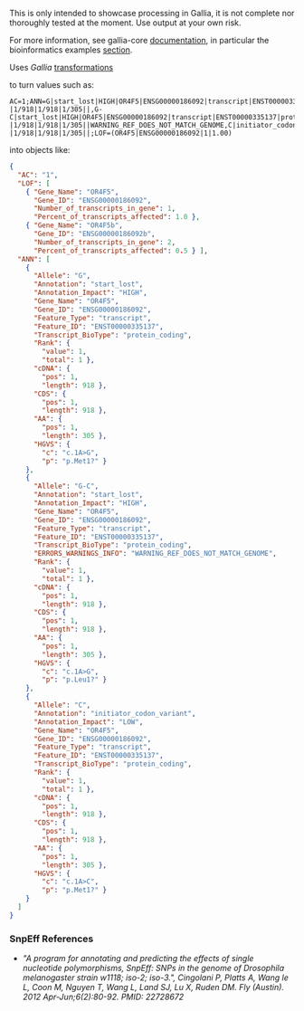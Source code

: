 This is only intended to showcase processing in Gallia, it is not complete nor thoroughly tested at the moment. Use output at your own risk.

For more information, see gallia-core [documentation](https://github.com/galliaproject/gallia-core/blob/init/README.md#introducing-gallia-a-scala-library-for-data-manipulation), in particular the bioinformatics examples [section](https://github.com/galliaproject/gallia-core/blob/init/README.md#bioinformatics-examples).

Uses _Gallia_ [transformations](https://github.com/galliaproject/gallia-snpeff/blob/init/src/main/scala/galliaexample/snpeff/SnpEffOutputParsing.scala#L24)

to turn values such as:

```plain
AC=1;ANN=G|start_lost|HIGH|OR4F5|ENSG00000186092|transcript|ENST00000335137|protein_coding|1/1|c.1A>G|p.Met1?|1/918|1/918|1/305||,G-C|start_lost|HIGH|OR4F5|ENSG00000186092|transcript|ENST00000335137|protein_coding|1/1|c.1A>G|p.Leu1?|1/918|1/918|1/305||WARNING_REF_DOES_NOT_MATCH_GENOME,C|initiator_codon_variant|LOW|OR4F5|ENSG00000186092|transcript|ENST00000335137|protein_coding|1/1|c.1A>C|p.Met1?|1/918|1/918|1/305||;LOF=(OR4F5|ENSG00000186092|1|1.00)
```

into objects like:

```json
{
  "AC": "1",
  "LOF": [
    { "Gene_Name": "OR4F5",
      "Gene_ID": "ENSG00000186092",
      "Number_of_transcripts_in_gene": 1,
      "Percent_of_transcripts_affected": 1.0 },
    { "Gene_Name": "OR4F5b",
      "Gene_ID": "ENSG00000186092b",
      "Number_of_transcripts_in_gene": 2,
      "Percent_of_transcripts_affected": 0.5 } ],
  "ANN": [
    {
      "Allele": "G",
      "Annotation": "start_lost",
      "Annotation_Impact": "HIGH",
      "Gene_Name": "OR4F5",
      "Gene_ID": "ENSG00000186092",
      "Feature_Type": "transcript",
      "Feature_ID": "ENST00000335137",
      "Transcript_BioType": "protein_coding",
      "Rank": {
        "value": 1,
        "total": 1 },
      "cDNA": {
        "pos": 1,
        "length": 918 },
      "CDS": {
        "pos": 1,
        "length": 918 },
      "AA": {
        "pos": 1,
        "length": 305 },
      "HGVS": {
        "c": "c.1A>G",
        "p": "p.Met1?" }
    },
    {
      "Allele": "G-C",
      "Annotation": "start_lost",
      "Annotation_Impact": "HIGH",
      "Gene_Name": "OR4F5",
      "Gene_ID": "ENSG00000186092",
      "Feature_Type": "transcript",
      "Feature_ID": "ENST00000335137",
      "Transcript_BioType": "protein_coding",
      "ERRORS_WARNINGS_INFO": "WARNING_REF_DOES_NOT_MATCH_GENOME",
      "Rank": {
        "value": 1,
        "total": 1 },
      "cDNA": {
        "pos": 1,
        "length": 918 },
      "CDS": {
        "pos": 1,
        "length": 918 },
      "AA": {
        "pos": 1,
        "length": 305 },
      "HGVS": {
        "c": "c.1A>G",
        "p": "p.Leu1?" }
    },
    {
      "Allele": "C",
      "Annotation": "initiator_codon_variant",
      "Annotation_Impact": "LOW",
      "Gene_Name": "OR4F5",
      "Gene_ID": "ENSG00000186092",
      "Feature_Type": "transcript",
      "Feature_ID": "ENST00000335137",
      "Transcript_BioType": "protein_coding",
      "Rank": {
        "value": 1,
        "total": 1 },
      "cDNA": {
        "pos": 1,
        "length": 918 },
      "CDS": {
        "pos": 1,
        "length": 918 },
      "AA": {
        "pos": 1,
        "length": 305 },
      "HGVS": {
        "c": "c.1A>C",
        "p": "p.Met1?" }
    }
  ]
}
```

<a name="references"></a>
### SnpEff References
- _"A program for annotating and predicting the effects of single nucleotide polymorphisms, SnpEff: SNPs in the genome of Drosophila melanogaster strain w1118; iso-2; iso-3.", Cingolani P, Platts A, Wang le L, Coon M, Nguyen T, Wang L, Land SJ, Lu X, Ruden DM. Fly (Austin). 2012 Apr-Jun;6(2):80-92. PMID: 22728672_

